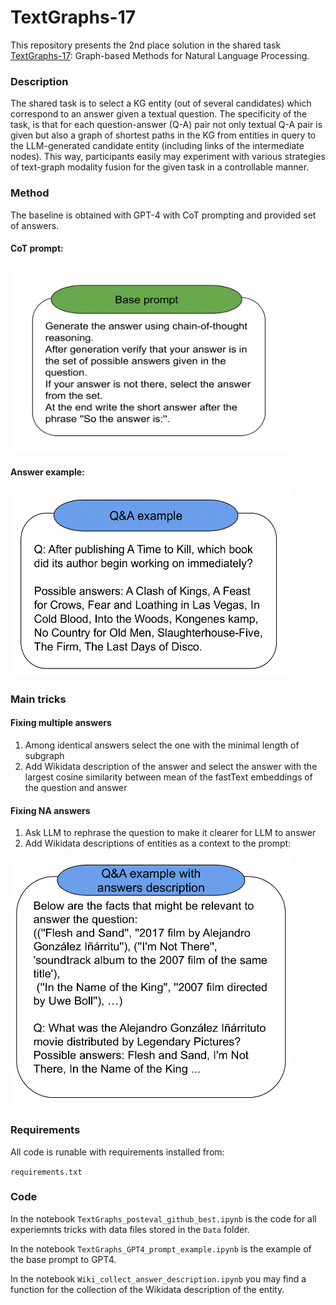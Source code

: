 # TextGraphs-17

This repository presents the 2nd place solution in the shared task [TextGraphs-17](https://sites.google.com/view/textgraphs2024/home/shared-task): Graph-based Methods for Natural Language Processing.

 ### Description
The shared task is to select a KG entity (out of several candidates) which correspond to an answer given a textual question. The specificity of the task, is that for each question-answer (Q-A) pair not only textual Q-A pair is given but also a graph of shortest paths in the KG from entities in query to the LLM-generated candidate entity (including links of the intermediate nodes). This way, participants easily may experiment with various strategies of text-graph modality fusion for the given task in a controllable manner. 

### Method

The baseline is obtained with GPT-4 with CoT prompting and provided set of answers.

#### CoT prompt:
<img src="Images/base_prompt.png" alt="drawing" width="450" height ="300"/>

#### Answer example:

<img src="Images/qa_example.png" alt="drawing" width="450" height ="300"/>

### Main tricks

#### Fixing multiple answers 

1) Among identical answers select the one with the minimal length of subgraph
2) Add Wikidata description of the answer and select the answer with the largest cosine similarity between mean of the fastText embeddings of the question and answer

#### Fixing NA answers
1) Ask LLM to rephrase the question to make it clearer for LLM to answer
2) Add Wikidata descriptions of entities as a context to the prompt:

<img src="Images/qa_example_v2.png" alt="drawing" width="450" height ="400"/>

### Requirements

All code is runable with requirements installed from: 

`requirements.txt`

### Code

In the notebook `TextGraphs_posteval_github_best.ipynb` is the code for all experiemnts tricks with data files stored in the `Data` folder.

In the notebook `TextGraphs_GPT4_prompt_example.ipynb` is the example of the base prompt to GPT4.

In the notebook `Wiki_collect_answer_description.ipynb` you may find a function for the collection of the Wikidata description of the entity.








